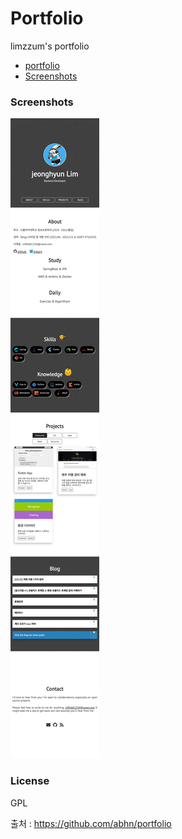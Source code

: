 # Portfolio

limzzum's portfolio

- [portfolio](https://limzzum.github.io/portfolio)
- [Screenshots](#screenshots)

### Screenshots
![homepage](tmp/limzzum.github.io_portfolio_.png)

### License
GPL

출처 : https://github.com/abhn/portfolio
